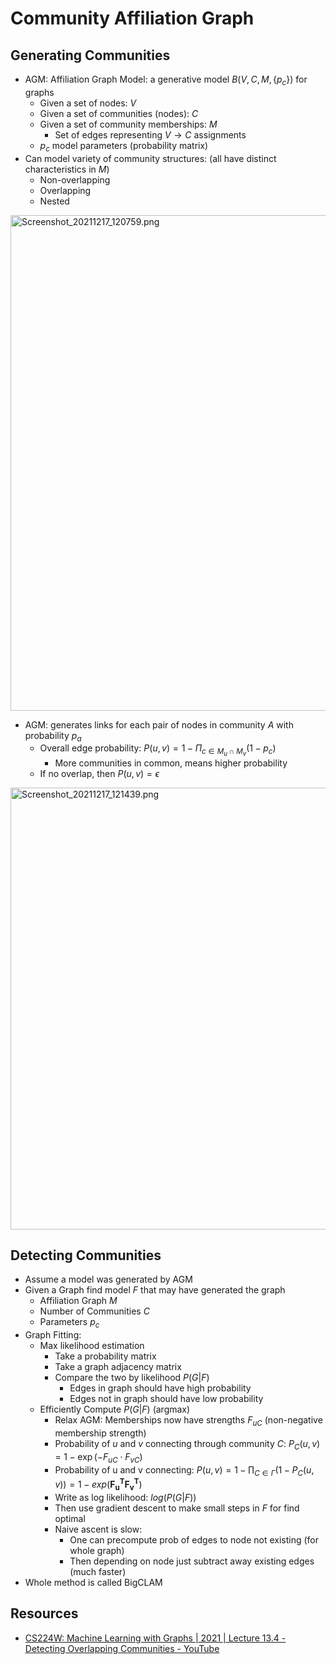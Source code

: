# Community Affiliation Graph

## Generating Communities

* AGM: Affiliation Graph Model: a generative model $B(V, C, M, \{p_c\})$ for graphs
  * Given a set of nodes: $V$
  * Given a set of communities (nodes): $C$
  * Given a set of community memberships: $M$
    * Set of edges representing $V \rightarrow C$ assignments
  * ${p_c}$ model parameters (probability matrix)
* Can model variety of community structures: (all have distinct characteristics in $M$)
  * Non-overlapping
  * Overlapping
  * Nested

<img title="" src="file:///home/egordm/.config/marktext/images/e6924506e5e832b3b33cdf66df5b512a05008f6a.png" alt="Screenshot_20211217_120759.png" data-align="left" width="793">

* AGM: generates links for each pair of nodes in community $A$ with probability $p_a$
  * Overall edge probability: $P(u, v) = 1 - \Pi_{c\in M_u \cap M_v}(1- p_c)$
    * More communities in common, means higher probability
  * If no overlap, then $P(u, v) = \epsilon$

<img title="" src="file:///home/egordm/.config/marktext/images/25f876eb7bc9a151bfb52bbed248ccfbe1f7e622.png" alt="Screenshot_20211217_121439.png" width="707" data-align="left">

## Detecting Communities

* Assume a model was generated by AGM
* Given a Graph find model $F$ that may have generated the graph
  * Affiliation Graph $M$
  * Number of Communities $C$
  * Parameters $p_c$
* Graph Fitting:
  * Max likelihood estimation
    * Take a probability matrix
    * Take a graph adjacency matrix
    * Compare the two by likelihood $P(G|F)$
      * Edges in graph should have high probability
      * Edges not in graph should have low probability
  * Efficiently Compute $P(G|F)$ (argmax)
    * Relax AGM: Memberships now have strengths $F_{uC}$ (non-negative membership strength)
    * Probability of $u$ and $v$ connecting through community $C$: $P_{C}(u, v)=1-\exp \left(-F_{u C} \cdot F_{v C}\right)$
    * Probability of u and v connecting: $P(u, v)=1-\prod_{C \in \Gamma}\left(1-P_{C}(u, v)\right) = 1 - exp(\mathbf{F_u^T F_v^T})$
    * Write as log likelihood: $log(P(G|F))$
    * Then use gradient descent to make small steps in $F$ for find optimal
    * Naive ascent is slow:
      * One can precompute prob of edges to node not existing (for whole graph)
      * Then depending on node just subtract away existing edges (much faster)
* Whole method is called BigCLAM

## Resources

* [CS224W: Machine Learning with Graphs | 2021 | Lecture 13.4 - Detecting Overlapping Communities - YouTube](https://www.youtube.com/watch?v=SHcVHrsgj8w&list=PLoROMvodv4rPLKxIpqhjhPgdQy7imNkDn&index=40)
